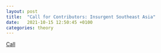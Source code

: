 ```yaml
---
layout: post
title:  "Call for Contributors: Insurgent Southeast Asia"
date:   2021-10-15 12:50:45 +0100
categories: theory
---
```


[Call](Call_ISEA.jpg)

